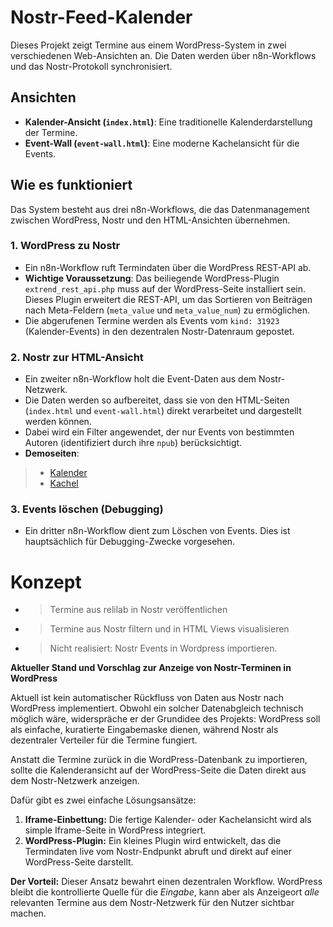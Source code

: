 # Nostr-Feed-Kalender

Dieses Projekt zeigt Termine aus einem WordPress-System in zwei verschiedenen Web-Ansichten an. Die Daten werden über n8n-Workflows und das Nostr-Protokoll synchronisiert.

## Ansichten

- **Kalender-Ansicht (`index.html`)**: Eine traditionelle Kalenderdarstellung der Termine.
- **Event-Wall (`event-wall.html`)**: Eine moderne Kachelansicht für die Events.

## Wie es funktioniert

Das System besteht aus drei n8n-Workflows, die das Datenmanagement zwischen WordPress, Nostr und den HTML-Ansichten übernehmen.

### 1. WordPress zu Nostr

- Ein n8n-Workflow ruft Termindaten über die WordPress REST-API ab.
- **Wichtige Voraussetzung**: Das beiliegende WordPress-Plugin `extrend_rest_api.php` muss auf der WordPress-Seite installiert sein. Dieses Plugin erweitert die REST-API, um das Sortieren von Beiträgen nach Meta-Feldern (`meta_value` und `meta_value_num`) zu ermöglichen.
- Die abgerufenen Termine werden als Events vom `kind: 31923` (Kalender-Events) in den dezentralen Nostr-Datenraum gepostet.

### 2. Nostr zur HTML-Ansicht

- Ein zweiter n8n-Workflow holt die Event-Daten aus dem Nostr-Netzwerk.
- Die Daten werden so aufbereitet, dass sie von den HTML-Seiten (`index.html` und `event-wall.html`) direkt verarbeitet und dargestellt werden können.
- Dabei wird ein Filter angewendet, der nur Events von bestimmten Autoren (identifiziert durch ihre `npub`) berücksichtigt.
- **Demoseiten**: 
 >- [Kalender](https://rpi-virtuell.github.io/nostrfeed_calendar/)
 >- [Kachel](https://rpi-virtuell.github.io/nostrfeed_calendar/event-wall.html)
 

### 3. Events löschen (Debugging)

- Ein dritter n8n-Workflow dient zum Löschen von Events. Dies ist hauptsächlich für Debugging-Zwecke vorgesehen.



# Konzept

 - > Termine aus relilab in Nostr veröffentlichen
 - > Termine aus Nostr filtern und in HTML Views visualisieren
 - > Nicht realisiert: Nostr Events in Wordpress importieren.

 **Aktueller Stand und Vorschlag zur Anzeige von Nostr-Terminen in WordPress**

 Aktuell ist kein automatischer Rückfluss von Daten aus Nostr nach WordPress implementiert. Obwohl ein solcher Datenabgleich technisch möglich wäre, widerspräche er der Grundidee des Projekts: WordPress soll als einfache, kuratierte Eingabemaske dienen, während Nostr als dezentraler Verteiler für die Termine fungiert.

 Anstatt die Termine zurück in die WordPress-Datenbank zu importieren, sollte die Kalenderansicht auf der WordPress-Seite die Daten direkt aus dem Nostr-Netzwerk anzeigen.

 Dafür gibt es zwei einfache Lösungsansätze:

 1.  **Iframe-Einbettung:** Die fertige Kalender- oder Kachelansicht wird als simple Iframe-Seite in WordPress integriert.
 2.  **WordPress-Plugin:** Ein kleines Plugin wird entwickelt, das die Termindaten live vom Nostr-Endpunkt abruft und direkt auf einer WordPress-Seite darstellt.

 **Der Vorteil:** Dieser Ansatz bewahrt einen dezentralen Workflow. WordPress bleibt die kontrollierte Quelle für die *Eingabe*, kann aber als Anzeigeort *alle* relevanten Termine aus dem Nostr-Netzwerk für den Nutzer sichtbar machen.

